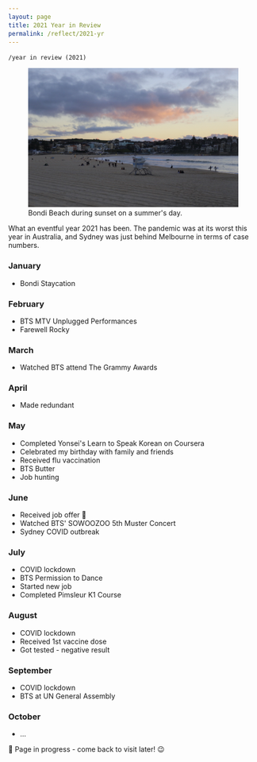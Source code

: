 ```yaml
---
layout: page
title: 2021 Year in Review
permalink: /reflect/2021-yr
---
```


`/year in review (2021)`

<figure>
<img src="/assets/2021-01-bondi-1.jpg" alt="Bondi Beach during sunset">
<figcaption>Bondi Beach during sunset on a summer's day.</figcaption>
</figure>

What an eventful year 2021 has been. The pandemic was at its worst this year in Australia, and Sydney was just behind Melbourne in terms of case numbers. 


### January

- Bondi Staycation

### February

- BTS MTV Unplugged Performances
- Farewell Rocky

### March

- Watched BTS attend The Grammy Awards

### April

- Made redundant

### May

- Completed Yonsei's Learn to Speak Korean on Coursera
- Celebrated my birthday with family and friends
- Received flu vaccination
- BTS Butter
- Job hunting

### June

- Received job offer 🎉
- Watched BTS' SOWOOZOO 5th Muster Concert
- Sydney COVID outbreak

### July

- COVID lockdown
- BTS Permission to Dance
- Started new job
- Completed Pimsleur K1 Course

### August

- COVID lockdown
- Received 1st vaccine dose
- Got tested - negative result

### September

- COVID lockdown
- BTS at UN General Assembly

### October

- ...

🚧 Page in progress - come back to visit later! 😉 

<style>
  .wrapper {
    max-width: 58em;
  }
</style>